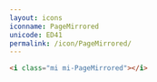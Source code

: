 ```yaml
---
layout: icons
iconname: PageMirrored
unicode: ED41
permalink: /icon/PageMirrored/
---
```


``` html
<i class="mi mi-PageMirrored"></i>
```

